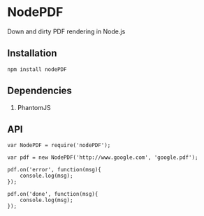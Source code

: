 # NodePDF

Down and dirty PDF rendering in Node.js

## Installation

````
npm install nodePDF
````

## Dependencies

1. PhantomJS

## API

````
var NodePDF = require('nodePDF');

var pdf = new NodePDF('http://www.google.com', 'google.pdf');

pdf.on('error', function(msg){
	console.log(msg);
});

pdf.on('done', function(msg){
	console.log(msg);
});

````
